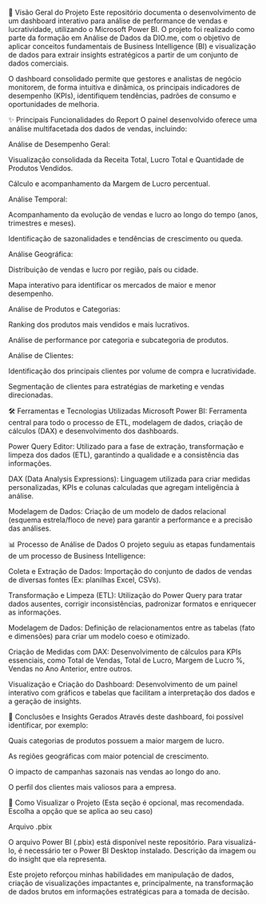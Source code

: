 📜 Visão Geral do Projeto
Este repositório documenta o desenvolvimento de um dashboard interativo para análise de performance de vendas e lucratividade, utilizando o Microsoft Power BI. O projeto foi realizado como parte da formação em Análise de Dados da DIO.me, com o objetivo de aplicar conceitos fundamentais de Business Intelligence (BI) e visualização de dados para extrair insights estratégicos a partir de um conjunto de dados comerciais.

O dashboard consolidado permite que gestores e analistas de negócio monitorem, de forma intuitiva e dinâmica, os principais indicadores de desempenho (KPIs), identifiquem tendências, padrões de consumo e oportunidades de melhoria.

✨ Principais Funcionalidades do Report
O painel desenvolvido oferece uma análise multifacetada dos dados de vendas, incluindo:

Análise de Desempenho Geral:

Visualização consolidada da Receita Total, Lucro Total e Quantidade de Produtos Vendidos.

Cálculo e acompanhamento da Margem de Lucro percentual.

Análise Temporal:

Acompanhamento da evolução de vendas e lucro ao longo do tempo (anos, trimestres e meses).

Identificação de sazonalidades e tendências de crescimento ou queda.

Análise Geográfica:

Distribuição de vendas e lucro por região, país ou cidade.

Mapa interativo para identificar os mercados de maior e menor desempenho.

Análise de Produtos e Categorias:

Ranking dos produtos mais vendidos e mais lucrativos.

Análise de performance por categoria e subcategoria de produtos.

Análise de Clientes:

Identificação dos principais clientes por volume de compra e lucratividade.

Segmentação de clientes para estratégias de marketing e vendas direcionadas.

🛠️ Ferramentas e Tecnologias Utilizadas
Microsoft Power BI: Ferramenta central para todo o processo de ETL, modelagem de dados, criação de cálculos (DAX) e desenvolvimento dos dashboards.

Power Query Editor: Utilizado para a fase de extração, transformação e limpeza dos dados (ETL), garantindo a qualidade e a consistência das informações.

DAX (Data Analysis Expressions): Linguagem utilizada para criar medidas personalizadas, KPIs e colunas calculadas que agregam inteligência à análise.

Modelagem de Dados: Criação de um modelo de dados relacional (esquema estrela/floco de neve) para garantir a performance e a precisão das análises.

📊 Processo de Análise de Dados
O projeto seguiu as etapas fundamentais de um processo de Business Intelligence:

Coleta e Extração de Dados: Importação do conjunto de dados de vendas de diversas fontes (Ex: planilhas Excel, CSVs).

Transformação e Limpeza (ETL): Utilização do Power Query para tratar dados ausentes, corrigir inconsistências, padronizar formatos e enriquecer as informações.

Modelagem de Dados: Definição de relacionamentos entre as tabelas (fato e dimensões) para criar um modelo coeso e otimizado.

Criação de Medidas com DAX: Desenvolvimento de cálculos para KPIs essenciais, como Total de Vendas, Total de Lucro, Margem de Lucro %, Vendas no Ano Anterior, entre outros.

Visualização e Criação do Dashboard: Desenvolvimento de um painel interativo com gráficos e tabelas que facilitam a interpretação dos dados e a geração de insights.

🚀 Conclusões e Insights Gerados
Através deste dashboard, foi possível identificar, por exemplo:

Quais categorias de produtos possuem a maior margem de lucro.

As regiões geográficas com maior potencial de crescimento.

O impacto de campanhas sazonais nas vendas ao longo do ano.

O perfil dos clientes mais valiosos para a empresa.

📁 Como Visualizar o Projeto
(Esta seção é opcional, mas recomendada. Escolha a opção que se aplica ao seu caso)

Arquivo .pbix

O arquivo Power BI (.pbix) está disponível neste repositório. Para visualizá-lo, é necessário ter o Power BI Desktop instalado.
Descrição da imagem ou do insight que ela representa.

Este projeto reforçou minhas habilidades em manipulação de dados, criação de visualizações impactantes e, principalmente, na transformação de dados brutos em informações estratégicas para a tomada de decisão.
